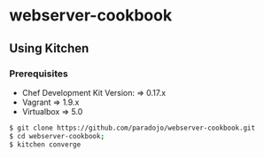 # webserver-cookbook

## Using Kitchen

### Prerequisites
* Chef Development Kit Version: => 0.17.x
* Vagrant => 1.9.x
* Virtualbox => 5.0

```sh
$ git clone https://github.com/paradojo/webserver-cookbook.git
$ cd webserver-cookbook;
$ kitchen converge
```
